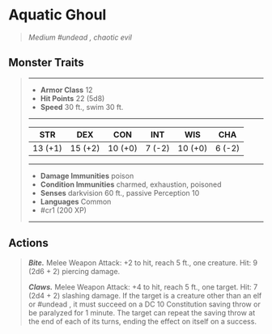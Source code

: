 # Aquatic Ghoul
>*Medium #undead , chaotic evil*
## Monster Traits
>___
>- **Armor Class** 12
>- **Hit Points** 22 (5d8)
>- **Speed** 30 ft., swim 30 ft.
>___
>|STR|DEX|CON|INT|WIS|CHA|
>|:---:|:---:|:---:|:---:|:---:|:---:|
>|13 (+1)|15 (+2)|10 (+0)|7 (-2)|10 (+0)|6 (-2)|
>___
>- **Damage Immunities** poison
>- **Condition Immunities** charmed, exhaustion, poisoned
>- **Senses** darkvision 60 ft., passive Perception 10
>- **Languages** Common
>- #cr1 (200 XP)
>___
## Actions
>***Bite.*** Melee Weapon Attack: +2 to hit, reach 5 ft., one creature. Hit: 9 (2d6 + 2) piercing damage.  
>
>***Claws.*** Melee Weapon Attack: +4 to hit, reach 5 ft., one target. Hit: 7 (2d4 + 2) slashing damage. If the target is a creature other than an elf or #undead , it must succeed on a DC 10 Constitution saving throw or be paralyzed for 1 minute. The target can repeat the saving throw at the end of each of its turns, ending the effect on itself on a success.